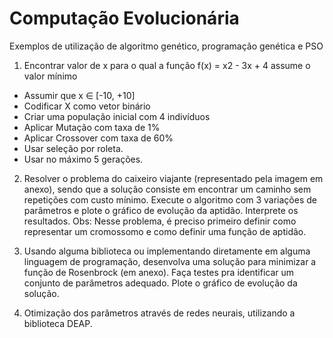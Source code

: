# Computação Evolucionária  
Exemplos de utilização de algoritmo genético, programação genética e PSO

1) Encontrar valor de x para o qual a função f(x) = x2 - 3x + 4 assume o valor mínimo
- Assumir que x ∈ [-10, +10]
- Codificar X como vetor binário
- Criar uma população inicial com 4 indivíduos
- Aplicar Mutação com taxa de 1%
- Aplicar Crossover com taxa de 60%
- Usar seleção por roleta.
- Usar no máximo 5 gerações.

2) Resolver o problema do caixeiro viajante (representado pela imagem em anexo), sendo que a solução consiste em encontrar um caminho sem repetições com custo mínimo. Execute o algoritmo com 3 variações de parâmetros e plote o gráfico de evolução da aptidão. Interprete os resultados.
Obs: Nesse problema, é preciso primeiro definir como representar um cromossomo e como definir uma função de aptidão.


3) Usando alguma biblioteca ou implementando diretamente em alguma linguagem de programação, desenvolva uma solução para minimizar a função de Rosenbrock (em anexo). Faça testes pra identificar um conjunto de parâmetros adequado. Plote o gráfico de evolução da solução.

4) Otimização dos parâmetros através de redes neurais, utilizando a biblioteca DEAP.
